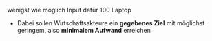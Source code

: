 wenigst wie möglich Input
dafür 100 Laptop
- Dabei sollen Wirtschaftsakteure ein **gegebenes Ziel** mit möglichst geringem, also **minimalem Aufwand** erreichen